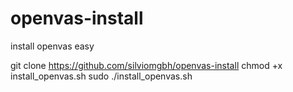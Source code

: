 # openvas-install
install openvas easy

git clone https://github.com/silviomgbh/openvas-install
chmod +x install_openvas.sh
sudo ./install_openvas.sh
